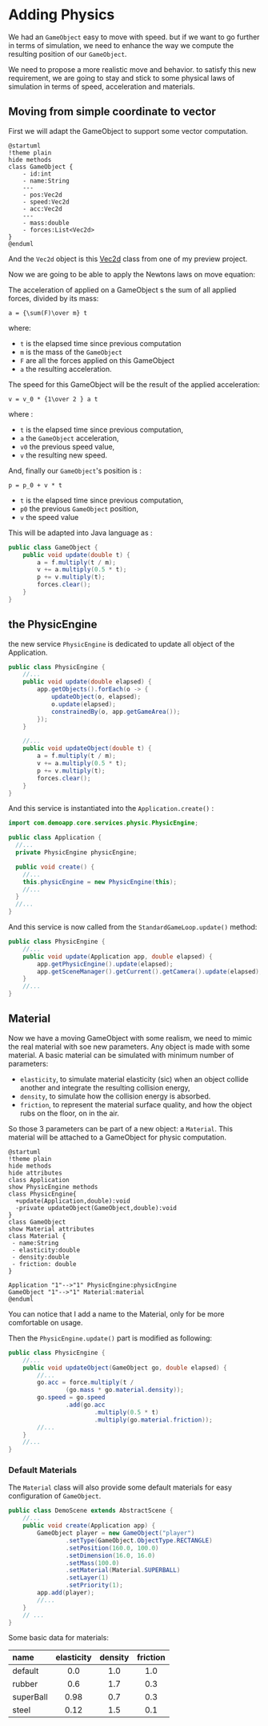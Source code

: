 # Adding Physics

We had an `GameObject` easy to move with speed. but if we want to go further in terms of simulation, we need to enhance
the way we compute the resulting position of our `GameObject`.

We need to propose a more realistic move and behavior. to satisfy this new requirement, we are going to stay and stick
to some physical laws of simulation in terms of speed, acceleration and materials.

## Moving from simple coordinate to vector

First we will adapt the GameObject to support some vector computation.

```plantuml
@startuml
!theme plain
hide methods
class GameObject {
    - id:int
    - name:String
    ---
    - pos:Vec2d
    - speed:Vec2d
    - acc:Vec2d
    ---
    - mass:double
    - forces:List<Vec2d>
}
@enduml
```

And the `Vec2d` object is
this [Vec2d](https://github.com/mcgivrer/monoclass2/blob/master/src/main/java/com/demoing/app/core/math/Vec2d.java)
class from one of my preview project.

Now we are going to be able to apply the Newtons laws on move equation:

The acceleration of applied on a GameObject s the sum of all applied forces, divided by its mass:

```Math
a = {\sum(F)\over m} t
```

where:

- `t` is the elapsed time since previous computation
- `m` is the mass of the `GameObject`
- `F` are all the forces applied on this GameObject
- `a` the resulting acceleration.

The speed for this GameObject will be the result of the applied acceleration:

```Math
v = v_0 * {1\over 2 } a t
```

where :

- `t` is the elapsed time since previous computation,
- `a` the `GameObject` acceleration,
- `v0` the previous speed value,
- `v` the resulting new speed.

And, finally our `GameObject`'s position is :

```Math
p = p_0 + v * t
```

- `t` is the elapsed time since previous computation,
- `p0` the previous `GameObject` position,
- `v` the speed value

This will be adapted into Java language as :

```java
public class GameObject {
    public void update(double t) {
        a = f.multiply(t / m);
        v += a.multiply(0.5 * t);
        p += v.multiply(t);
        forces.clear();
    }
}
```

## the PhysicEngine

the new service `PhysicEngine` is dedicated to update all object of the Application.

```java
public class PhysicEngine {
    //...
    public void update(double elapsed) {
        app.getObjects().forEach(o -> {
            updateObject(o, elapsed);
            o.update(elapsed);
            constrainedBy(o, app.getGameArea());
        });
    }

    //...
    public void updateObject(double t) {
        a = f.multiply(t / m);
        v += a.multiply(0.5 * t);
        p += v.multiply(t);
        forces.clear();
    }
}
```

And this service is instantiated into the `Application.create()` :

```java
import com.demoapp.core.services.physic.PhysicEngine;

public class Application {
  //...
  private PhysicEngine physicEngine;

  public void create() {
    //...
    this.physicEngine = new PhysicEngine(this);
    //...
  }
  //...
}
```

And this service is now called from the `StandardGameLoop.update()` method:

```java
public class PhysicEngine {
    //...
    public void update(Application app, double elapsed) {
        app.getPhysicEngine().update(elapsed);
        app.getSceneManager().getCurrent().getCamera().update(elapsed);
    }
    //...
}
```

## Material

Now we have a moving GameObject with some realism, we need to mimic the real material with soe new parameters.
Any object is made with some material. A basic material can be simulated with minimum number of parameters:

- `elasticity`, to simulate material elasticity (sic) when an object collide another and integrate the resulting
  collision
  energy,
- `density`, to simulate how the collision energy is absorbed.
- `friction`, to represent the material surface quality, and how the object rubs on the floor, on in the air.

So those 3 parameters can be part of a new object: a `Material`. This material will be attached to a GameObject for
physic computation.

```plantuml
@startuml
!theme plain
hide methods
hide attributes
class Application
show PhysicEngine methods
class PhysicEngine{
  +update(Application,double):void
  -private updateObject(GameObject,double):void
}
class GameObject
show Material attributes
class Material {
 - name:String
 - elasticity:double
 - density:double
 - friction: double
}

Application "1"-->"1" PhysicEngine:physicEngine
GameObject "1"-->"1" Material:material
@enduml
```

You can notice that I add a name to the Material, only for be more comfortable on usage.

Then the `PhysicEngine.update()` part is modified as following:

```java
public class PhysicEngine {
    //...
    public void updateObject(GameObject go, double elapsed) {
        //...
        go.acc = force.multiply(t /
                (go.mass * go.material.density));
        go.speed = go.speed
                .add(go.acc
                        .multiply(0.5 * t)
                        .multiply(go.material.friction));
        //...
    }
    //...
}
```

### Default Materials

The `Material` class will also provide some default materials for easy configuration of `GameObject`.

```java
public class DemoScene extends AbstractScene {
    //...
    public void create(Application app) {
        GameObject player = new GameObject("player")
                .setType(GameObject.ObjectType.RECTANGLE)
                .setPosition(160.0, 100.0)
                .setDimension(16.0, 16.0)
                .setMass(100.0)
                .setMaterial(Material.SUPERBALL)
                .setLayer(1)
                .setPriority(1);
        app.add(player);
        //...
    }
    // ...
}
```

Some basic data for materials:

| name      | elasticity | density | friction |
|:----------|:----------:|:-------:|:--------:|
| default   |    0.0     |   1.0   |   1.0    |
| rubber    |    0.6     |   1.7   |   0.3    |
| superBall |    0.98    |   0.7   |   0.3    |
| steel     |    0.12    |   1.5   |   0.1    |
